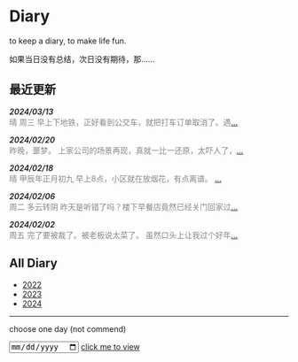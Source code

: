 # Diary

to keep a diary, to make life fun.

如果当日没有总结，次日没有期待，那……

## 最近更新


<p>
<span class="date">2024/03/13</span><br />
<span class="details">晴 周三 早上下地铁，正好看到公交车，就把打车订单取消了。遇<a href="./2024/03/13.md">...</a></span>
</p>
<p>
<span class="date">2024/02/20</span><br />
<span class="details">昨晚，噩梦。 上家公司的场景再现，真就一比一还原，太吓人了，<a href="./2024/02/20.md">...</a></span>
</p>
<p>
<span class="date">2024/02/18</span><br />
<span class="details">晴 甲辰年正月初九 早上8点，小区就在放烟花，有点离谱。 <a href="./2024/02/18.md">...</a></span>
</p>
<p>
<span class="date">2024/02/06</span><br />
<span class="details">周二 多云转阴 昨天是听错了吗？楼下早餐店竟然已经关门回家过<a href="./2024/02/06.md">...</a></span>
</p>
<p>
<span class="date">2024/02/02</span><br />
<span class="details">周五 完了要被裁了。被老板说太菜了。 虽然口头上让我过个好年<a href="./2024/02/02.md">...</a></span>
</p>


## All Diary

- [2022]
- [2023]
- [2024]

----

choose one day (not commend)

<input type="date" id="diary_date_info" name="oh" value="new Date()" min="2022-10-20" max="new Date()">
<a id="run" href="https://draugus.github.io/diary/"
    onclick="this.href +=
    document.getElementById('diary_date_info').value
    .replace(/-/g, '/')">click me to view</a>

[2022]: ./2022/
[2023]: ./2023/
[2024]: ./2024/

<style>
.date {
    font-style: italic;
    font-weight: 600;
}
.details {
    color: #878787;
}
</style>
